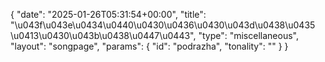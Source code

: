 {
    "date": "2025-01-26T05:31:54+00:00",
    "title": "\u043f\u043e\u0434\u0440\u0430\u0436\u0430\u043d\u0438\u0435 \u0413\u0430\u043b\u0438\u0447\u0443",
    "type": "miscellaneous",
    "layout": "songpage",
    "params": {
        "id": "podrazha",
        "tonality": ""
    }
}